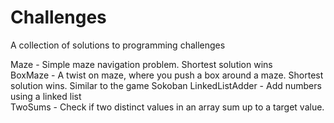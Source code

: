# Challenges
A collection of solutions to programming challenges

Maze - Simple maze navigation problem. Shortest solution wins  
BoxMaze - A twist on maze, where you push a box around a maze. Shortest solution wins. Similar to the game Sokoban
LinkedListAdder - Add numbers using a linked list  
TwoSums - Check if two distinct values in an array sum up to a target value.  
